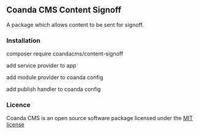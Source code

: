 ## Coanda CMS Content Signoff

A package which allows content to be sent for signoff.

### Installation

composer require coandacms/content-signoff

add service provider to app

add module provider to coanda config

add publish handler to coanda config

### Licence

Coanda CMS is an open source software package licensed under the [MIT license](http://opensource.org/licenses/MIT)
